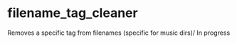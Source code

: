 # filename_tag_cleaner
Removes a specific tag from filenames (specific for music dirs)/ In progress

